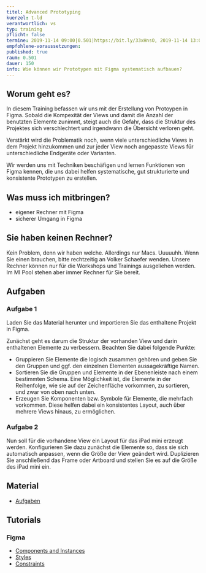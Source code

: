 ```yaml
---
titel: Advanced Prototyping
kuerzel: t-ld
verantwortlich: vs
typ: training
pflicht: false
termine: 2019-11-14 09:00|0.501|https://bit.ly/33xHnsO, 2019-11-14 13:00|0.501|https://bit.ly/2Q4F903
empfohlene-voraussetzungen: 
published: true
raum: 0.501
dauer: 150
info: Wie können wir Prototypen mit Figma systematisch aufbauen?
---
```


## Worum geht es?

In diesem Training befassen wir uns mit der Erstellung von Protoypen in Figma. 
Sobald die Kompexität der Views und damit die Anzahl der benutzten Elemente zunimmt, steigt auch die Gefahr, dass die  Struktur des Projektes sich verschlechtert und irgendwann die Übersicht verloren geht.

Verstärkt wird die Problematik noch, wenn viele unterschiedliche Views in dem Projekt hinzukommen und zur jeder View noch angepasste Views für unterschiedliche Endgeräte oder Varianten.

Wir werden uns mit Techniken beschäfigen und lernen Funktionen von Figma kennen, die uns dabei helfen systematische, gut strukturierte und konsistente Prototypen zu erstellen. 


## Was muss ich mitbringen?
- eigener Rechner mit Figma
- sicherer Umgang in Figma

## Sie haben keinen Rechner?
Kein Problem, denn wir haben welche. Allerdings nur Macs. Uuuuuhh. Wenn Sie einen brauchen, bitte rechtzeitig an Volker Schaefer wenden. Unsere Rechner können nur für die Workshops und Trainings ausgeliehen werden. Im MI Pool stehen aber immer Rechner für Sie bereit.

## Aufgaben
### Aufgabe 1
Laden Sie das Material herunter und importieren Sie das enthaltene Projekt in Figma.

Zunächst geht es darum die Struktur der vorhanden View und darin enthaltenen Elemente zu verbessern. 
Beachten Sie dabei folgende Punkte:  
* Gruppieren Sie Elemente die logisch zusammen gehören und geben Sie den Gruppen und ggf. den einzelnen Elementen aussagekräftige Namen.
* Sortieren Sie die Gruppen und Elemente in der Ebenenleiste nach einem bestimmten Schema. Eine Möglichkeit ist, die Elemente in der Reihenfolge, wie sie auf der Zeichenfläche vorkommen, zu sortieren, und zwar von oben nach unten.  
* Erzeugen Sie Komponenten bzw. Symbole für Elemente, die mehrfach vorkommen. 
  Diese helfen dabei ein konsistentes Layout, auch über mehrere Views hinaus, zu ermöglichen.

### Aufgabe 2
Nun soll für die vorhandene View ein Layout für das iPad mini erzeugt werden.
Konfigurieren Sie dazu zunächst die Elemente so, dass sie sich automatisch anpassen, wenn die Größe der View geändert wird.
Duplizieren Sie anschließend das Frame oder Artboard und stellen Sie es auf die Größe des iPad mini ein.

## Material

- [Aufgaben](../../download/trainings/advanced-prototyping/training-advanced-prototyping.zip)

## Tutorials
### Figma
- [Components and Instances](https://help.figma.com/article/66-components/)
- [Styles](https://help.figma.com/category/221-styles)
- [Constraints](https://help.figma.com/article/54-constraints)

